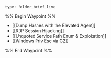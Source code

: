 
```ccard
type: folder_brief_live
```

%% Begin Waypoint %%
- [[Dump Hashes with the Elevated Agent]]
- [[RDP Session Hijacking]]
- [[Unquoted Service Path Enum & Exploitation]]
- [[Windows Priv Esc via C2]]

%% End Waypoint %%
